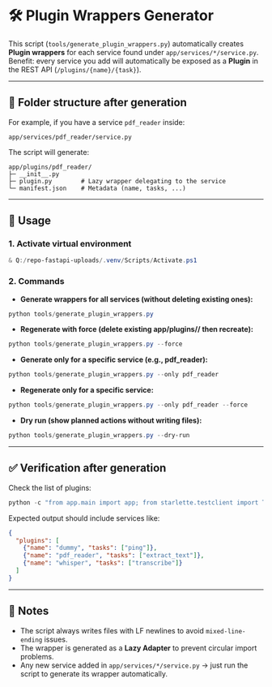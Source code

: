 # 🛠️ Plugin Wrappers Generator

This script (`tools/generate_plugin_wrappers.py`) automatically creates **Plugin wrappers** for each service found under `app/services/*/service.py`.
Benefit: every service you add will automatically be exposed as a **Plugin** in the REST API (`/plugins/{name}/{task}`).

---

## 📂 Folder structure after generation
For example, if you have a service `pdf_reader` inside:
```
app/services/pdf_reader/service.py
```

The script will generate:
```
app/plugins/pdf_reader/
├─ __init__.py
├─ plugin.py        # Lazy wrapper delegating to the service
└─ manifest.json    # Metadata (name, tasks, ...)
```

---

## 🚀 Usage

### 1. Activate virtual environment
```powershell
& Q:/repo-fastapi-uploads/.venv/Scripts/Activate.ps1
```

### 2. Commands

- **Generate wrappers for all services (without deleting existing ones):**
```powershell
python tools/generate_plugin_wrappers.py
```

- **Regenerate with force (delete existing app/plugins/<name>/ then recreate):**
```powershell
python tools/generate_plugin_wrappers.py --force
```

- **Generate only for a specific service (e.g., pdf_reader):**
```powershell
python tools/generate_plugin_wrappers.py --only pdf_reader
```

- **Regenerate only for a specific service:**
```powershell
python tools/generate_plugin_wrappers.py --only pdf_reader --force
```

- **Dry run (show planned actions without writing files):**
```powershell
python tools/generate_plugin_wrappers.py --dry-run
```

---

## ✅ Verification after generation

Check the list of plugins:
```powershell
python -c "from app.main import app; from starlette.testclient import TestClient; c=TestClient(app); import json; print(json.dumps(c.get('/plugins').json(), indent=2))"
```

Expected output should include services like:
```json
{
  "plugins": [
    {"name": "dummy", "tasks": ["ping"]},
    {"name": "pdf_reader", "tasks": ["extract_text"]},
    {"name": "whisper", "tasks": ["transcribe"]}
  ]
}
```

---

## 🧹 Notes
- The script always writes files with LF newlines to avoid `mixed-line-ending` issues.
- The wrapper is generated as a **Lazy Adapter** to prevent circular import problems.
- Any new service added in `app/services/*/service.py` → just run the script to generate its wrapper automatically.
